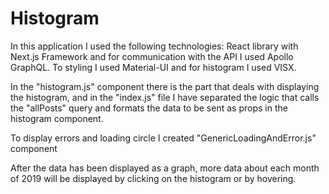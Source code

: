 # Histogram

In this application I used the following technologies: React library with Next.js Framework and for communication with the API I used 
Apollo GraphQL.
To styling I used Material-UI and for histogram I used VISX.

In the "histogram.js" component there is the part that deals with displaying the histogram, and in the "index.js" file I have separated 
the logic that calls the "allPosts" query and formats the data to be sent as props in the histogram component.

To display errors and loading circle I created "GenericLoadingAndError.js" component

After the data has been displayed as a graph, more data about each month of 2019 will be displayed by 
clicking on the histogram or by hovering.